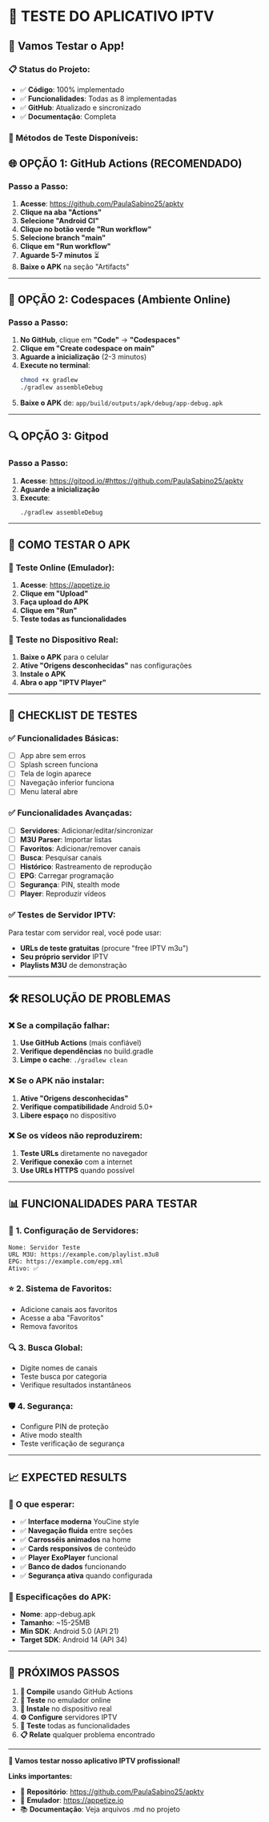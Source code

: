 # 🧪 TESTE DO APLICATIVO IPTV

## 🚀 Vamos Testar o App!

### 📋 Status do Projeto:
- ✅ **Código**: 100% implementado
- ✅ **Funcionalidades**: Todas as 8 implementadas
- ✅ **GitHub**: Atualizado e sincronizado
- ✅ **Documentação**: Completa

### 🎯 Métodos de Teste Disponíveis:

## 🌐 **OPÇÃO 1: GitHub Actions (RECOMENDADO)**

### Passo a Passo:
1. **Acesse**: https://github.com/PaulaSabino25/apktv
2. **Clique na aba "Actions"**
3. **Selecione "Android CI"**
4. **Clique no botão verde "Run workflow"**
5. **Selecione branch "main"**
6. **Clique em "Run workflow"**
7. **Aguarde 5-7 minutos** ⏳
8. **Baixe o APK** na seção "Artifacts"

---

## 📱 **OPÇÃO 2: Codespaces (Ambiente Online)**

### Passo a Passo:
1. **No GitHub**, clique em **"Code"** → **"Codespaces"**
2. **Clique em "Create codespace on main"**
3. **Aguarde a inicialização** (2-3 minutos)
4. **Execute no terminal**:
   ```bash
   chmod +x gradlew
   ./gradlew assembleDebug
   ```
5. **Baixe o APK** de: `app/build/outputs/apk/debug/app-debug.apk`

---

## 🔍 **OPÇÃO 3: Gitpod**

### Passo a Passo:
1. **Acesse**: https://gitpod.io/#https://github.com/PaulaSabino25/apktv
2. **Aguarde a inicialização**
3. **Execute**:
   ```bash
   ./gradlew assembleDebug
   ```

---

## 📱 **COMO TESTAR O APK**

### 🧪 **Teste Online (Emulador)**:
1. **Acesse**: https://appetize.io
2. **Clique em "Upload"**
3. **Faça upload do APK**
4. **Clique em "Run"**
5. **Teste todas as funcionalidades**

### 📱 **Teste no Dispositivo Real**:
1. **Baixe o APK** para o celular
2. **Ative "Origens desconhecidas"** nas configurações
3. **Instale o APK**
4. **Abra o app "IPTV Player"**

---

## 🎯 **CHECKLIST DE TESTES**

### ✅ **Funcionalidades Básicas**:
- [ ] App abre sem erros
- [ ] Splash screen funciona
- [ ] Tela de login aparece
- [ ] Navegação inferior funciona
- [ ] Menu lateral abre

### ✅ **Funcionalidades Avançadas**:
- [ ] **Servidores**: Adicionar/editar/sincronizar
- [ ] **M3U Parser**: Importar listas
- [ ] **Favoritos**: Adicionar/remover canais
- [ ] **Busca**: Pesquisar canais
- [ ] **Histórico**: Rastreamento de reprodução
- [ ] **EPG**: Carregar programação
- [ ] **Segurança**: PIN, stealth mode
- [ ] **Player**: Reproduzir vídeos

### ✅ **Testes de Servidor IPTV**:
Para testar com servidor real, você pode usar:
- **URLs de teste gratuitas** (procure "free IPTV m3u")
- **Seu próprio servidor** IPTV
- **Playlists M3U** de demonstração

---

## 🛠️ **RESOLUÇÃO DE PROBLEMAS**

### ❌ **Se a compilação falhar**:
1. **Use GitHub Actions** (mais confiável)
2. **Verifique dependências** no build.gradle
3. **Limpe o cache**: `./gradlew clean`

### ❌ **Se o APK não instalar**:
1. **Ative "Origens desconhecidas"**
2. **Verifique compatibilidade** Android 5.0+
3. **Libere espaço** no dispositivo

### ❌ **Se os vídeos não reproduzirem**:
1. **Teste URLs** diretamente no navegador
2. **Verifique conexão** com a internet
3. **Use URLs HTTPS** quando possível

---

## 📊 **FUNCIONALIDADES PARA TESTAR**

### 🔧 **1. Configuração de Servidores**:
```
Nome: Servidor Teste
URL M3U: https://example.com/playlist.m3u8
EPG: https://example.com/epg.xml
Ativo: ✅
```

### ⭐ **2. Sistema de Favoritos**:
- Adicione canais aos favoritos
- Acesse a aba "Favoritos"
- Remova favoritos

### 🔍 **3. Busca Global**:
- Digite nomes de canais
- Teste busca por categoria
- Verifique resultados instantâneos

### 🛡️ **4. Segurança**:
- Configure PIN de proteção
- Ative modo stealth
- Teste verificação de segurança

---

## 📈 **EXPECTED RESULTS**

### 🎯 **O que esperar**:
- ✅ **Interface moderna** YouCine style
- ✅ **Navegação fluida** entre seções
- ✅ **Carrosséis animados** na home
- ✅ **Cards responsivos** de conteúdo
- ✅ **Player ExoPlayer** funcional
- ✅ **Banco de dados** funcionando
- ✅ **Segurança ativa** quando configurada

### 📱 **Especificações do APK**:
- **Nome**: app-debug.apk
- **Tamanho**: ~15-25MB
- **Min SDK**: Android 5.0 (API 21)
- **Target SDK**: Android 14 (API 34)

---

## 🎉 **PRÓXIMOS PASSOS**

1. **📱 Compile** usando GitHub Actions
2. **🧪 Teste** no emulador online
3. **📱 Instale** no dispositivo real
4. **⚙️ Configure** servidores IPTV
5. **🎯 Teste** todas as funcionalidades
6. **📋 Relate** qualquer problema encontrado

---

**🚀 Vamos testar nosso aplicativo IPTV profissional!**

**Links importantes:**
- 🔗 **Repositório**: https://github.com/PaulaSabino25/apktv
- 🧪 **Emulador**: https://appetize.io
- 📚 **Documentação**: Veja arquivos .md no projeto
